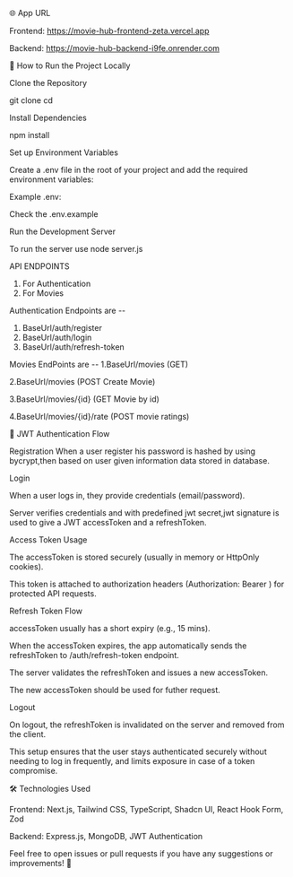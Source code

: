 🌐 App URL

Frontend: https://movie-hub-frontend-zeta.vercel.app

Backend: https://movie-hub-backend-i9fe.onrender.com

📅 How to Run the Project Locally

Clone the Repository

git clone <your-repository-url>
cd <your-project-directory>

Install Dependencies

npm install

Set up Environment Variables

Create a .env file in the root of your project and add the required environment variables:

Example .env:

Check the .env.example

Run the Development Server

To run the server use node server.js

API ENDPOINTS
1. For Authentication
2. For Movies

Authentication Endpoints are --
1. BaseUrl/auth/register
2. BaseUrl/auth/login
3. BaseUrl/auth/refresh-token

Movies EndPoints are --
1.BaseUrl/movies (GET)

2.BaseUrl/movies (POST Create Movie)

3.BaseUrl/movies/{id} (GET Movie by id)

4.BaseUrl/movies/{id}/rate (POST movie ratings)

🔐 JWT Authentication Flow

Registration
When a user register his password is hashed by using bycrypt,then based on user given information data stored in database.

Login

When a user logs in, they provide credentials (email/password).

Server verifies credentials and with predefined jwt secret,jwt signature is used to give a JWT accessToken and a refreshToken.

Access Token Usage

The accessToken is stored securely (usually in memory or HttpOnly cookies).

This token is attached to authorization headers (Authorization: Bearer <token>) for protected API requests.

Refresh Token Flow

accessToken usually has a short expiry (e.g., 15 mins).

When the accessToken expires, the app automatically sends the refreshToken to /auth/refresh-token endpoint.

The server validates the refreshToken and issues a new accessToken.

The new accessToken should be used for futher request.

Logout

On logout, the refreshToken is invalidated on the server and removed from the client.

This setup ensures that the user stays authenticated securely without needing to log in frequently, and limits exposure in case of a token compromise.

🛠️ Technologies Used

Frontend: Next.js, Tailwind CSS, TypeScript, Shadcn UI, React Hook Form, Zod

Backend: Express.js, MongoDB, JWT Authentication

Feel free to open issues or pull requests if you have any suggestions or improvements! 🚀
